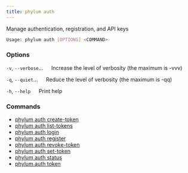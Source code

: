 ```yaml
---
title: phylum auth
---
```


Manage authentication, registration, and API keys

```sh
Usage: phylum auth [OPTIONS] <COMMAND>
```

### Options

`-v`, `--verbose`...
&emsp; Increase the level of verbosity (the maximum is -vvv)

`-q`, `--quiet`...
&emsp; Reduce the level of verbosity (the maximum is -qq)

`-h`, `--help`
&emsp; Print help

### Commands

* [phylum auth create-token](./phylum_auth_create-token.md)
* [phylum auth list-tokens](./phylum_auth_list-tokens.md)
* [phylum auth login](./phylum_auth_login.md)
* [phylum auth register](./phylum_auth_register.md)
* [phylum auth revoke-token](./phylum_auth_revoke-token.md)
* [phylum auth set-token](./phylum_auth_set-token.md)
* [phylum auth status](./phylum_auth_status.md)
* [phylum auth token](./phylum_auth_token.md)
